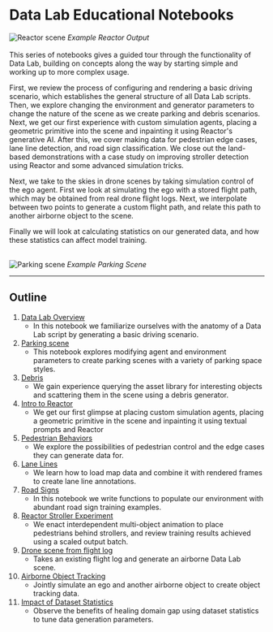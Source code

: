 # Data Lab Educational Notebooks

![Reactor scene](./resources/images/reactor_intro_scooter.jpg)
*Example Reactor Output*
<br><br>
This series of notebooks gives a guided tour through the functionality of Data Lab, building on concepts along the way by starting simple and working up to more complex usage. 

First, we review the process of configuring and rendering a basic driving scenario, which establishes the general structure of all Data Lab scripts. Then, we explore changing the environment and generator parameters to change the nature of the scene as we create parking and debris scenarios. Next, we get our first experience with custom simulation agents, placing a geometric primitive into the scene and inpainting it using Reactor's generative AI. After this, we cover making data for pedestrian edge cases, lane line detection, and road sign classification. We close out the land-based demonstrations with a case study on improving stroller detection using Reactor and some advanced simulation tricks.

Next, we take to the skies in drone scenes by taking simulation control of the ego agent. First we look at simulating the ego with a stored flight path, which may be obtained from real drone flight logs. Next, we interpolate between two points to generate a custom flight path, and relate this path to another airborne object to the scene. 

Finally we will look at calculating statistics on our generated data, and how these statistics can affect model training.
<br><br>

![Parking scene](./resources/images/parking_scene.jpg)
*Example Parking Scene*

---

## Outline

1. [Data Lab Overview](./1_data_lab_overview.ipynb)
    - In this notebook we familiarize ourselves with the anatomy of a Data Lab script by generating a basic driving scenario.
2. [Parking scene](./2_parking.ipynb)
    - This notebook explores modifying agent and environment parameters to create parking scenes with a variety of parking space styles.
3. [Debris](./3_debris.ipynb)
    - We gain experience querying the asset library for interesting objects and scattering them in the scene using a debris generator.
4. [Intro to Reactor](./4_reactor_intro.ipynb)
    - We get our first glimpse at placing custom simulation agents, placing a geometric primitive in the scene and inpainting it using textual prompts and Reactor
5. [Pedestrian Behaviors](./5_pedestrians.ipynb)
    - We explore the possibilities of pedestrian control and the edge cases they can generate data for.
6. [Lane Lines](./6_lane_lines.ipynb)
    - We learn how to load map data and combine it with rendered frames to create lane line annotations.
7. [Road Signs](./7_road_signs.ipynb)
    - In this notebook we write functions to populate our environment with abundant road sign training examples.
8. [Reactor Stroller Experiment](./8_reactor_strollers.ipynb)
    - We enact interdependent multi-object animation to place pedestrians behind strollers, and review training results achieved using a scaled output batch.
9. [Drone scene from flight log](./9_drone_from_flight_log.ipynb)
    - Takes an existing flight log and generate an airborne Data Lab scene.
10. [Airborne Object Tracking](./10_airborne_object_tracking.ipynb)
    - Jointly simulate an ego and another airborne object to create object tracking data.
11. [Impact of Dataset Statistics](./11_dataset_statistics.ipynb)
    - Observe the benefits of healing domain gap using dataset statistics to tune data generation parameters.